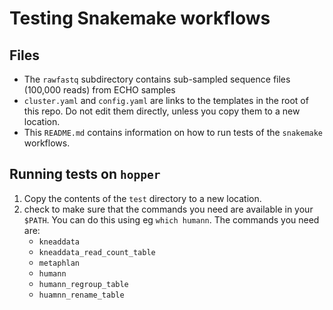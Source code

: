 # Testing Snakemake workflows

## Files

- The `rawfastq` subdirectory contains sub-sampled sequence files (100,000 reads)
  from ECHO samples
- `cluster.yaml` and `config.yaml` are links to the templates
  in the root of this repo.
  Do not edit them directly, unless you copy them to a new location.
- This `README.md` contains information on how to run tests
  of the `snakemake` workflows.

## Running tests on `hopper`

1. Copy the contents of the `test` directory to a new location.
2. check to make sure that the commands you need are available in your `$PATH`.
   You can do this using eg `which humann`.
   The commands you need are:
   - `kneaddata`
   - `kneaddata_read_count_table`
   - `metaphlan`
   - `humann`
   - `humann_regroup_table`
   - `huamnn_rename_table`